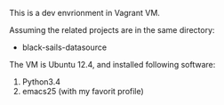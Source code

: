 This is a dev envrionment in Vagrant VM. 

Assuming the related projects are in the same directory:
* black-sails-datasource

The VM is Ubuntu 12.4, and installed following software:
1. Python3.4
2. emacs25 (with my favorit profile)